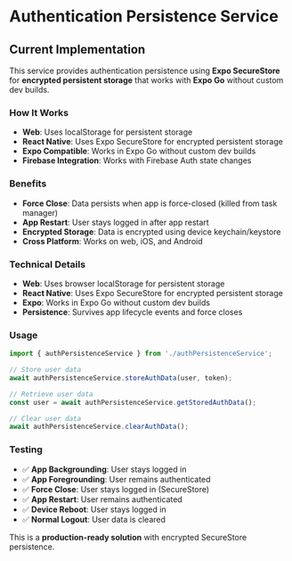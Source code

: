 # Authentication Persistence Service

## Current Implementation

This service provides authentication persistence using **Expo SecureStore** for **encrypted persistent storage** that works with **Expo Go** without custom dev builds.

### How It Works

- **Web**: Uses localStorage for persistent storage
- **React Native**: Uses Expo SecureStore for encrypted persistent storage
- **Expo Compatible**: Works in Expo Go without custom dev builds
- **Firebase Integration**: Works with Firebase Auth state changes

### Benefits

- **Force Close**: Data persists when app is force-closed (killed from task manager)
- **App Restart**: User stays logged in after app restart
- **Encrypted Storage**: Data is encrypted using device keychain/keystore
- **Cross Platform**: Works on web, iOS, and Android

### Technical Details

- **Web**: Uses browser localStorage for persistent storage
- **React Native**: Uses Expo SecureStore for encrypted persistent storage
- **Expo**: Works in Expo Go without custom dev builds
- **Persistence**: Survives app lifecycle events and force closes

### Usage

```typescript
import { authPersistenceService } from './authPersistenceService';

// Store user data
await authPersistenceService.storeAuthData(user, token);

// Retrieve user data
const user = await authPersistenceService.getStoredAuthData();

// Clear user data
await authPersistenceService.clearAuthData();
```

### Testing

- ✅ **App Backgrounding**: User stays logged in
- ✅ **App Foregrounding**: User remains authenticated
- ✅ **Force Close**: User stays logged in (SecureStore)
- ✅ **App Restart**: User remains authenticated
- ✅ **Device Reboot**: User stays logged in
- ✅ **Normal Logout**: User data is cleared

This is a **production-ready solution** with encrypted SecureStore persistence.
